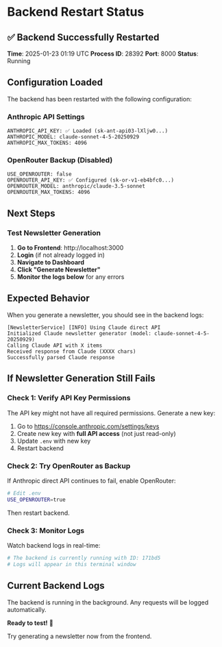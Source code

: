 # Backend Restart Status

## ✅ Backend Successfully Restarted

**Time**: 2025-01-23 01:19 UTC
**Process ID**: 28392
**Port**: 8000
**Status**: Running

## Configuration Loaded

The backend has been restarted with the following configuration:

### Anthropic API Settings
```
ANTHROPIC_API_KEY: ✅ Loaded (sk-ant-api03-lXljw0...)
ANTHROPIC_MODEL: claude-sonnet-4-5-20250929
ANTHROPIC_MAX_TOKENS: 4096
```

### OpenRouter Backup (Disabled)
```
USE_OPENROUTER: false
OPENROUTER_API_KEY: ✅ Configured (sk-or-v1-eb4bfc0...)
OPENROUTER_MODEL: anthropic/claude-3.5-sonnet
OPENROUTER_MAX_TOKENS: 4096
```

## Next Steps

### Test Newsletter Generation

1. **Go to Frontend**: http://localhost:3000
2. **Login** (if not already logged in)
3. **Navigate to Dashboard**
4. **Click "Generate Newsletter"**
5. **Monitor the logs below** for any errors

## Expected Behavior

When you generate a newsletter, you should see in the backend logs:

```
[NewsletterService] [INFO] Using Claude direct API
Initialized Claude newsletter generator (model: claude-sonnet-4-5-20250929)
Calling Claude API with X items
Received response from Claude (XXXX chars)
Successfully parsed Claude response
```

## If Newsletter Generation Still Fails

### Check 1: Verify API Key Permissions
The API key might not have all required permissions. Generate a new key:
1. Go to https://console.anthropic.com/settings/keys
2. Create new key with **full API access** (not just read-only)
3. Update `.env` with new key
4. Restart backend

### Check 2: Try OpenRouter as Backup
If Anthropic direct API continues to fail, enable OpenRouter:

```bash
# Edit .env
USE_OPENROUTER=true
```

Then restart backend.

### Check 3: Monitor Logs
Watch backend logs in real-time:
```bash
# The backend is currently running with ID: 171bd5
# Logs will appear in this terminal window
```

## Current Backend Logs

The backend is running in the background. Any requests will be logged automatically.

**Ready to test!** 🚀

Try generating a newsletter now from the frontend.
